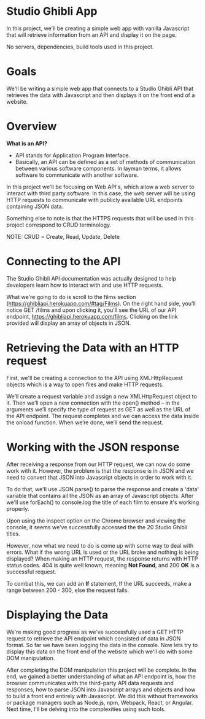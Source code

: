 # Studio Ghibli App

In this project, we'll be creating a simple web app with vanilla Javascript that will retrieve information from an API and display it on the page.

No servers, dependencies, build tools used in this project.

# Goals

We'll be writing a simple web app that connects to a Studio Ghibli API that retrieves the data with Javascript and then displays it on the front end of a website.

# Overview

<b>What is an API?</b>
- API stands for Application Program Interface.
- Basically, an API can be defined as a set of methods of communication between various software components. In layman terms, it allows software to communicate with another software.

In this project we'll be focusing on Web API's, which allow a web server to interact with third party software. In this case, the web server will be using HTTP requests to communicate with publicly available URL endpoints containing JSON data.

Something else to note is that the HTTPS requests that will be used in this project correspond to CRUD terminology.

NOTE: CRUD = Create, Read, Update, Delete

# Connecting to the API

The Studio Ghibli API documentation was actually designed to help developers learn how to interact with and use HTTP requests.

What we're going to do is scroll to the films section (https://ghibliapi.herokuapp.com/#tag/Films). On the right hand side, you'll notice GET /films and upon clicking it, you'll see the URL of our API endpoint, https://ghibliapi.herokuapp.com/films. Clicking on the link provided will display an array of objects in JSON.

# Retrieving the Data with an HTTP request

First, we'll be creating a connection to the API using XMLHttpRequest objects which is a way to open files and make HTTP requests.

We’ll create a request variable and assign a new XMLHttpRequest object to it. Then we’ll open a new connection with the open() method – in the arguments we’ll specify the type of request as GET as well as the URL of the API endpoint. The request completes and we can access the data inside the onload function. When we’re done, we’ll send the request.

# Working with the JSON response

After receiving a response from our HTTP request, we can now do some work with it. However, the problem is that the response is in JSON and we need to convert that JSON into Javascript objects in order to work with it.

To do that, we'll use JSON.parse() to parse the response and create a 'data' variable that contains all the JSON as an array of Javascript objects. After we'll use forEach() to console.log the title of each film to ensure it's working properly.

Upon using the inspect option on the Chrome browser and viewing the console, it seems we've successfully accessed the the 20 Studio Ghibli titles.

However, now what we need to do is come up with some way to deal with errors. What if the wrong URL is used or the URL broke and nothing is being displayed? When making an HTTP request, the response returns with HTTP status codes. 404 is quite well known, meaning <b>Not Found</b>, and 200 <b>OK</b> is a successful request.

To combat this, we can add an <b>If</b> statement, If the URL succeeds, make a range between 200 - 300, else the request fails.

# Displaying the Data

We're making good progress as we've successfully used a GET HTTP request to retrieve the API endpoint which consisted of data in JSON format. So far we have been logging the data in the console. Now lets try to display this data on the front end of the website which we'll do with some DOM manipulation.

After completing the DOM manipulation this project will be complete. In the end, we gained a better understanding of what an API endpoint is, how the browser communicates with the third-party API data requests and responses, how to parse JSON into Javascript arrays and objects and how to build a front end entirely with Javascript. We did this without frameworks or package managers such as Node.js, npm, Webpack, React, or Angular. Next time, I'll be delving into the complexities using such tools.
